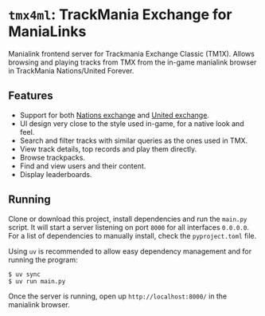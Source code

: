 # `tmx4ml`: TrackMania Exchange for ManiaLinks

Manialink frontend server for Trackmania Exchange Classic (TM1X). Allows browsing and playing tracks from TMX from the in-game manialink browser in TrackMania Nations/United Forever.

## Features

* Support for both [Nations exchange](https://tmnf.exchange/) and [United exchange](https://tmuf.exchange/).
* UI design very close to the style used in-game, for a native look and feel.
* Search and filter tracks with similar queries as the ones used in TMX.
* View track details, top records and play them directly.
* Browse trackpacks.
* Find and view users and their content.
* Display leaderboards.

## Running

Clone or download this project, install dependencies and run the `main.py` script. It will start a server listening on port `8000` for all interfaces `0.0.0.0`. For a list of dependencies to manually install, check the `pyproject.toml` file.

Using `uv` is recommended to allow easy dependency management and for running the program:

```console
$ uv sync
$ uv run main.py
```

Once the server is running, open up `http://localhost:8000/` in the manialink browser.
